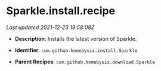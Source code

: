 # Sparkle.install.recipe

_Last updated 2021-12-23 19:58:08Z_

- **Description**: Installs the latest version of Sparkle.

- **Identifier**: `com.github.homebysix.install.Sparkle`

- **Parent Recipes**: `com.github.homebysix.download.Sparkle`
